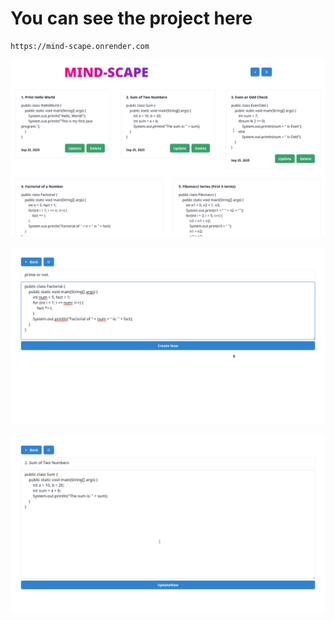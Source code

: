 # You can see the project here

```
https://mind-scape.onrender.com
```

![HomePage](./prjImages/HomePage.png)

![CreatePage](./prjImages/createPage.png)

![UpdatePage](./prjImages/updatePage.png)
